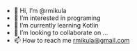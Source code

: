 - 👋 Hi, I’m @rmikula
- 👀 I’m interested in programing
- 🌱 I’m currently learning Kotlin
- 💞️ I’m looking to collaborate on ...
- 📫 How to reach me rmikula@gmail.com

<!---
rmikula/rmikula is a ✨ special ✨ repository because its `README.md` (this file) appears on your GitHub profile.
You can click the Preview link to take a look at your changes.
--->
